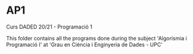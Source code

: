 # AP1
Curs DADED 20/21 - Programació 1

This folder contains all the programs done during the subject 'Algorísmia i Programació I' at 'Grau en Ciència i Enginyeria de Dades - UPC'

